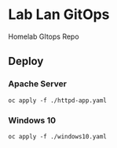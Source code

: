 # Lab Lan GitOps

Homelab GItops Repo

## Deploy

### Apache Server

```shell
oc apply -f ./httpd-app.yaml
```

### Windows 10

```shell
oc apply -f ./windows10.yaml
```
